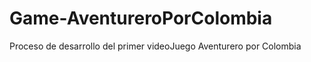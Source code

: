 Game-AventureroPorColombia
==========================

Proceso de desarrollo del primer videoJuego Aventurero por Colombia
